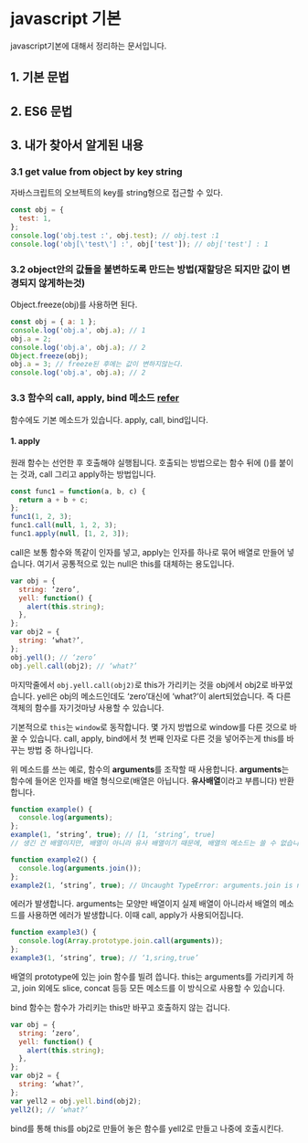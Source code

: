 # javascript 기본

javascript기본에 대해서 정리하는 문서입니다.

## 1. 기본 문법

## 2. ES6 문법

## 3. 내가 찾아서 알게된 내용

### 3.1 get value from object by key string

자바스크립트의 오브젝트의 key를 string형으로 접근할 수 있다.
```javascript
const obj = {
  test: 1,
};
console.log('obj.test :', obj.test); // obj.test :1
console.log('obj[\'test\'] :', obj['test']); // obj['test'] : 1
```

### 3.2 object안의 값들을 불변하도록 만드는 방법(재할당은 되지만 값이 변경되지 않게하는것)

Object.freeze(obj)를 사용하면 된다.

```javascript
const obj = { a: 1 };
console.log('obj.a', obj.a); // 1
obj.a = 2;
console.log('obj.a', obj.a); // 2
Object.freeze(obj);
obj.a = 3; // freeze된 후에는 값이 변하지않는다.
console.log('obj.a', obj.a); // 2
```

### 3.3 함수의 call, apply, bind 메소드 [refer](https://www.zerocho.com/category/JavaScript/post/57433645a48729787807c3fd)

함수에도 기본 메소드가 있습니다.
apply, call, bind입니다.

#### 1. apply

원래 함수는 선언한 후 호출해야 실행됩니다. 호출되는 방법으로는 함수 뒤에 ()를 붙이는 것과, call 그리고 apply하는 방법입니다.

```javascript
const func1 = function(a, b, c) {
  return a + b + c;
};
func1(1, 2, 3);
func1.call(null, 1, 2, 3);
func1.apply(null, [1, 2, 3]);
```
call은 보통 함수와 똑같이 인자를 넣고, apply는 인자를 하나로 묶어 배열로 만들어 넣습니다. 여기서 공통적으로 있는 null은 this를 대체하는 용도입니다.

```javascript
var obj = {
  string: ‘zero’,
  yell: function() {
    alert(this.string);
  },
};
var obj2 = {
  string: ‘what?’,
};
obj.yell(); // ‘zero’
obj.yell.call(obj2); // ‘what?’
```

마지막줄에서 `obj.yell.call(obj2)`로 this가 가리키는 것을 obj에서 obj2로 바꾸었습니다. yell은 obj의 메소드인데도 ‘zero’대신에 ‘what?’이 alert되었습니다. 즉 다른 객체의 함수를 자기것마냥 사용할 수 있습니다.

기본적으로 `this`는 `window`로 동작합니다. 몇 가지 방법으로 window를 다른 것으로 바꿀 수 있습니다. call, apply, bind에서 첫 번째 인자로 다른 것을 넣어주는게 this를 바꾸는 방법 중 하나입니다.

위 메소드를 쓰는 예로, 함수의 **arguments**를 조작할 때 사용합니다. **arguments**는 함수에 들어온 인자를 배열 형식으로(배열은 아닙니다. **유사배열**이라고 부릅니다) 반환합니다.

```javascript
function example() {
  console.log(arguments);
};
example(1, ‘string’, true); // [1, ‘string’, true]
// 생긴 건 배열이지만, 배열이 아니라 유사 배열이기 때문에, 배열의 메소드는 쓸 수 없습니다.
```

```javascript
function example2() {
  console.log(arguments.join());
};
example2(1, ‘string’, true); // Uncaught TypeError: arguments.join is not a function
```
에러가 발생합니다. arguments는 모양만 배열이지 실제 배열이 아니라서 배열의 메소드를 사용하면 에러가 발생합니다. 이때 call, apply가 사용되어집니다.

```javascript
function example3() {
  console.log(Array.prototype.join.call(arguments));
};
example3(1, ‘string’, true); // ‘1,sring,true’
```
배열의 prototype에 있는 join 함수를 빌려 씁니다. this는 arguments를 가리키게 하고, join 외에도 slice, concat 등등 모든 메소드를 이 방식으로 사용할 수 있습니다.

bind 함수는 함수가 가리키는 this만 바꾸고 호출하지 않는 겁니다.
```javascript
var obj = {
  string: ‘zero’,
  yell: function() {
    alert(this.string);
  },
};
var obj2 = {
  string: ‘what?’,
};
var yell2 = obj.yell.bind(obj2);
yell2(); // ‘what?’
```
bind를 통해 this를 obj2로 만들어 놓은 함수를 yell2로 만들고 나중에 호출시킨다.
